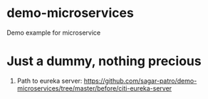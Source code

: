 # demo-microservices
Demo example for microservice
# Just a dummy, nothing precious

1. Path to eureka server: https://github.com/sagar-patro/demo-microservices/tree/master/before/citi-eureka-server
